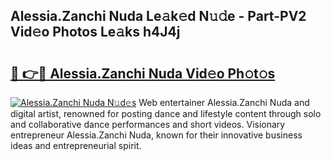 ## Alessia.Zanchi Nuda Le𝚊k𝚎d N𝚞𝚍e - Part-PV2 Vid𝚎o Photos Le𝚊ks h4J4j

# <h2><a href="http://fbffgv.evod.top/?m=Alessia.Zanchi+Nuda">🔗 👉🔴 Alessia.Zanchi Nuda Vid𝚎o Ph𝚘t𝚘s</a></h2>

[![Alessia.Zanchi Nuda N𝚞d𝚎s](https://i.imgur.com/8V9OHl7.gif)](http://fbffgv.evod.top/?m=Alessia.Zanchi+Nuda)
Web entertainer Alessia.Zanchi Nuda and digital artist, renowned for posting dance and lifestyle content through solo and collaborative dance performances and short videos. Visionary entrepreneur Alessia.Zanchi Nuda, known for their innovative business ideas and entrepreneurial spirit. 
